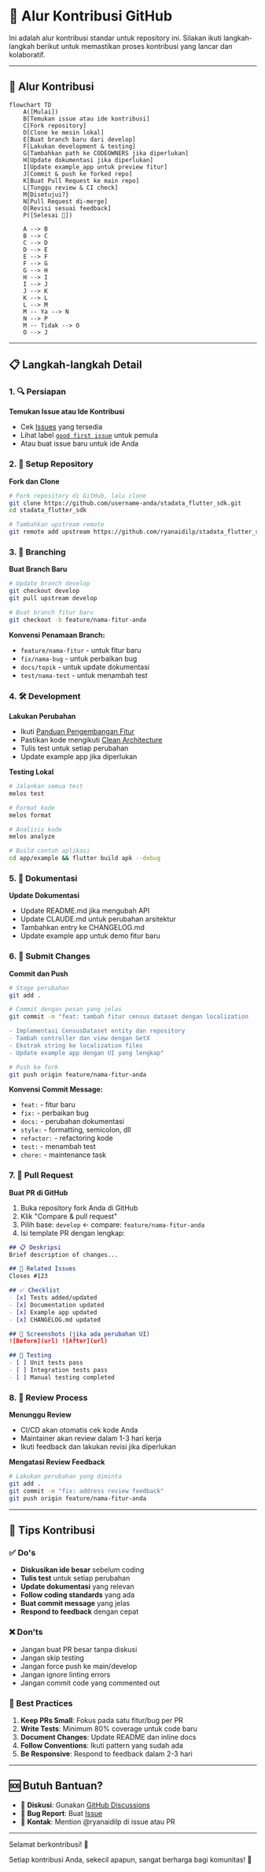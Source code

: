 # 🚦 Alur Kontribusi GitHub

Ini adalah alur kontribusi standar untuk repository ini. Silakan ikuti langkah-langkah berikut untuk memastikan proses kontribusi yang lancar dan kolaboratif.

---

## 🔄 Alur Kontribusi

```mermaid
flowchart TD
    A([Mulai])
    B[Temukan issue atau ide kontribusi]
    C[Fork repository]
    D[Clone ke mesin lokal]
    E[Buat branch baru dari develop]
    F[Lakukan development & testing]
    G[Tambahkan path ke CODEOWNERS jika diperlukan]
    H[Update dokumentasi jika diperlukan]
    I[Update example_app untuk preview fitur]
    J[Commit & push ke forked repo]
    K[Buat Pull Request ke main repo]
    L[Tunggu review & CI check]
    M{Disetujui?}
    N[Pull Request di-merge]
    O[Revisi sesuai feedback]
    P([Selesai 🎉])

    A --> B
    B --> C
    C --> D
    D --> E
    E --> F
    F --> G
    G --> H
    H --> I
    I --> J
    J --> K
    K --> L
    L --> M
    M -- Ya --> N
    N --> P
    M -- Tidak --> O
    O --> J
```

---

## 📋 Langkah-langkah Detail

### 1. 🔍 Persiapan

**Temukan Issue atau Ide Kontribusi**

- Cek [Issues](https://github.com/ryanaidilp/stadata_flutter_sdk/issues) yang tersedia
- Lihat label [`good first issue`](https://github.com/ryanaidilp/stadata_flutter_sdk/labels/good%20first%20issue) untuk pemula
- Atau buat issue baru untuk ide Anda

### 2. 🍴 Setup Repository

**Fork dan Clone**

```bash
# Fork repository di GitHub, lalu clone
git clone https://github.com/username-anda/stadata_flutter_sdk.git
cd stadata_flutter_sdk

# Tambahkan upstream remote
git remote add upstream https://github.com/ryanaidilp/stadata_flutter_sdk.git
```

### 3. 🌿 Branching

**Buat Branch Baru**

```bash
# Update branch develop
git checkout develop
git pull upstream develop

# Buat branch fitur baru
git checkout -b feature/nama-fitur-anda
```

**Konvensi Penamaan Branch:**

- `feature/nama-fitur` - untuk fitur baru
- `fix/nama-bug` - untuk perbaikan bug
- `docs/topik` - untuk update dokumentasi
- `test/nama-test` - untuk menambah test

### 4. 🛠️ Development

**Lakukan Perubahan**

- Ikuti [Panduan Pengembangan Fitur](FEATURE_DEVELOPMENT_WORKFLOW.md)
- Pastikan kode mengikuti [Clean Architecture](CLAUDE.md)
- Tulis test untuk setiap perubahan
- Update example app jika diperlukan

**Testing Lokal**

```bash
# Jalankan semua test
melos test

# Format kode
melos format

# Analisis kode
melos analyze

# Build contoh aplikasi
cd app/example && flutter build apk --debug
```

### 5. 📝 Dokumentasi

**Update Dokumentasi**

- Update README.md jika mengubah API
- Update CLAUDE.md untuk perubahan arsitektur
- Tambahkan entry ke CHANGELOG.md
- Update example app untuk demo fitur baru

### 6. 🔄 Submit Changes

**Commit dan Push**

```bash
# Stage perubahan
git add .

# Commit dengan pesan yang jelas
git commit -m "feat: tambah fitur census dataset dengan localization

- Implementasi CensusDataset entity dan repository
- Tambah controller dan view dengan GetX
- Ekstrak string ke localization files
- Update example app dengan UI yang lengkap"

# Push ke fork
git push origin feature/nama-fitur-anda
```

**Konvensi Commit Message:**

- `feat:` - fitur baru
- `fix:` - perbaikan bug
- `docs:` - perubahan dokumentasi
- `style:` - formatting, semicolon, dll
- `refactor:` - refactoring kode
- `test:` - menambah test
- `chore:` - maintenance task

### 7. 🔀 Pull Request

**Buat PR di GitHub**

1. Buka repository fork Anda di GitHub
2. Klik "Compare & pull request"
3. Pilih base: `develop` ← compare: `feature/nama-fitur-anda`
4. Isi template PR dengan lengkap:

```markdown
## 📋 Deskripsi
Brief description of changes...

## 🔗 Related Issues
Closes #123

## ✅ Checklist
- [x] Tests added/updated
- [x] Documentation updated
- [x] Example app updated
- [x] CHANGELOG.md updated

## 📱 Screenshots (jika ada perubahan UI)
![Before](url) ![After](url)

## 🧪 Testing
- [ ] Unit tests pass
- [ ] Integration tests pass
- [ ] Manual testing completed
```

### 8. 👀 Review Process

**Menunggu Review**

- CI/CD akan otomatis cek kode Anda
- Maintainer akan review dalam 1-3 hari kerja
- Ikuti feedback dan lakukan revisi jika diperlukan

**Mengatasi Review Feedback**

```bash
# Lakukan perubahan yang diminta
git add .
git commit -m "fix: address review feedback"
git push origin feature/nama-fitur-anda
```

---

## 📌 Tips Kontribusi

### ✅ Do's

- **Diskusikan ide besar** sebelum coding
- **Tulis test** untuk setiap perubahan
- **Update dokumentasi** yang relevan
- **Follow coding standards** yang ada
- **Buat commit message** yang jelas
- **Respond to feedback** dengan cepat

### ❌ Don'ts

- Jangan buat PR besar tanpa diskusi
- Jangan skip testing
- Jangan force push ke main/develop
- Jangan ignore linting errors
- Jangan commit code yang commented out

### 🎯 Best Practices

1. **Keep PRs Small**: Fokus pada satu fitur/bug per PR
2. **Write Tests**: Minimum 80% coverage untuk code baru
3. **Document Changes**: Update README dan inline docs
4. **Follow Conventions**: Ikuti pattern yang sudah ada
5. **Be Responsive**: Respond to feedback dalam 2-3 hari

---

## 🆘 Butuh Bantuan?

- 💬 **Diskusi**: Gunakan [GitHub Discussions](https://github.com/ryanaidilp/stadata_flutter_sdk/discussions)
- 🐛 **Bug Report**: Buat [Issue](https://github.com/ryanaidilp/stadata_flutter_sdk/issues/new/choose)
- 📧 **Kontak**: Mention @ryanaidilp di issue atau PR

---

Selamat berkontribusi! 🚀

Setiap kontribusi Anda, sekecil apapun, sangat berharga bagi komunitas! 💝